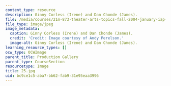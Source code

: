 ```yaml
---
content_type: resource
description: Ginny Corless (Irene) and Dan Chonde (James).
file: /media/courses/21m-873-theater-arts-topics-fall-2004-january-iap-2005/bc9ce1c5aba7bb62fab931e95eaa3996_25.jpg
file_type: image/jpeg
image_metadata:
  caption: Ginny Corless (Irene) and Dan Chonde (James).
  credit: 'Credit: Image courtesy of Andy Perelson.'
  image-alt: Ginny Corless (Irene) and Dan Chonde (James).
learning_resource_types: []
ocw_type: OCWImage
parent_title: Production Gallery
parent_type: CourseSection
resourcetype: Image
title: 25.jpg
uid: bc9ce1c5-aba7-bb62-fab9-31e95eaa3996
---
```

